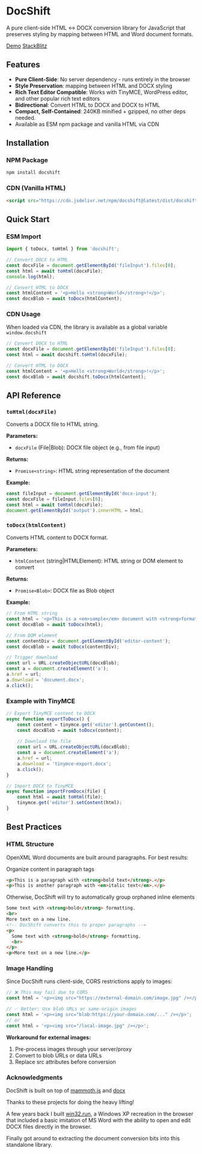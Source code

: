 # DocShift

A pure client-side HTML ↔ DOCX conversion library for JavaScript that preserves styling by mapping between HTML and Word document formats.

[Demo](https://docshift-demo.b95.dev/) [StackBlitz](https://stackblitz.com/edit/vitejs-vite-p8rkzwcw?file=index.html)

## Features

- **Pure Client-Side**: No server dependency - runs entirely in the browser
- **Style Preservation**: mapping between HTML and DOCX styling
- **Rich Text Editor Compatible**: Works with TinyMCE, WordPress editor, and other popular rich text editors
- **Bidirectional**: Convert HTML to DOCX and DOCX to HTML
- **Compact, Self-Contained**: 240KB minified + gzipped, no other deps needed.
- Available as ESM npm package and vanilla HTML via CDN

## Installation

### NPM Package
```bash
npm install docshift
```

### CDN (Vanilla HTML)
```html
<script src="https://cdn.jsdelivr.net/npm/docshift@latest/dist/docshift.min.js"></script>
```

## Quick Start

### ESM Import
```javascript
import { toDocx, toHtml } from 'docshift';

// Convert DOCX to HTML
const docxFile = document.getElementById('fileInput').files[0];
const html = await toHtml(docxFile);
console.log(html);

// Convert HTML to DOCX
const htmlContent = '<p>Hello <strong>World</strong>!</p>';
const docxBlob = await toDocx(htmlContent);
```

### CDN Usage

When loaded via CDN, the library is available as a global variable `window.docshift`

```javascript
// Convert DOCX to HTML
const docxFile = document.getElementById('fileInput').files[0];
const html = await docshift.toHtml(docxFile);

// Convert HTML to DOCX
const htmlContent = '<p>Hello <strong>World</strong>!</p>';
const docxBlob = await docshift.toDocx(htmlContent);
```

## API Reference

### `toHtml(docxFile)`
Converts a DOCX file to HTML string.

**Parameters:**
- `docxFile` (File|Blob): DOCX file object (e.g., from file input)

**Returns:**
- `Promise<string>`: HTML string representation of the document

**Example:**
```javascript
const fileInput = document.getElementById('docx-input');
const docxFile = fileInput.files[0];
const html = await toHtml(docxFile);
document.getElementById('output').innerHTML = html;
```

### `toDocx(htmlContent)`
Converts HTML content to DOCX format.

**Parameters:**
- `htmlContent` (string|HTMLElement): HTML string or DOM element to convert

**Returns:**
- `Promise<Blob>`: DOCX file as Blob object

**Example:**
```javascript
// From HTML string
const html = '<p>This is a <em>sample</em> document with <strong>formatting</strong>.</p>';
const docxBlob = await toDocx(html);

// From DOM element
const contentDiv = document.getElementById('editor-content');
const docxBlob = await toDocx(contentDiv);

// Trigger download
const url = URL.createObjectURL(docxBlob);
const a = document.createElement('a');
a.href = url;
a.download = 'document.docx';
a.click();
```


### Example with TinyMCE
```javascript
// Export TinyMCE content to DOCX
async function exportToDocx() {
    const content = tinymce.get('editor').getContent();
    const docxBlob = await toDocx(content);
    
    // Download the file
    const url = URL.createObjectURL(docxBlob);
    const a = document.createElement('a');
    a.href = url;
    a.download = 'tinymce-export.docx';
    a.click();
}

// Import DOCX to TinyMCE
async function importFromDocx(file) {
    const html = await toHtml(file);
    tinymce.get('editor').setContent(html);
}
```

## Best Practices

### HTML Structure
OpenXML Word documents are built around paragraphs. For best results:

Organize content in paragraph tags
```html
<p>This is a paragraph with <strong>bold text</strong>.</p>
<p>This is another paragraph with <em>italic text</em>.</p>
```

Otherwise, DocShift will try to automatically group orphaned inline elements
```html
Some text with <strong>bold</strong> formatting.
<br>
More text on a new line.
<!-- DocShift converts this to proper paragraphs -->
<p>
  Some text with <strong>bold</strong> formatting.
  <br>
</p>
<p>More text on a new line.</p>
```

### Image Handling
Since DocShift runs client-side, CORS restrictions apply to images:

```javascript
// ❌ This may fail due to CORS
const html = '<p><img src="https://external-domain.com/image.jpg" /></p>';

// ✅ Better: Use blob URLs or same-origin images
const html = '<p><img src="blob:https://your-domain.com/..." /></p>';
// or
const html = '<p><img src="/local-image.jpg" /></p>';
```

**Workaround for external images:**
1. Pre-process images through your server/proxy
2. Convert to blob URLs or data URLs
3. Replace src attributes before conversion


### Acknowledgments
DocShift is built on top of [mammoth.js](https://github.com/mwilliamson/mammoth.js) and [docx](https://github.com/dolanmiu/docx)

Thanks to these projects for doing the heavy lifting!

A few years back I built [win32.run](https://github.com/ducbao414/win32.run), a Windows XP recreation in the browser that included a basic imitation of MS Word with the ability to open and edit DOCX files directly in the browser.

Finally got around to extracting the document conversion bits into this standalone library.

